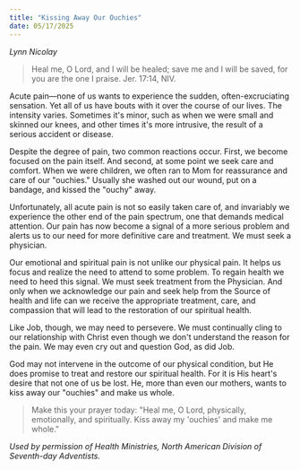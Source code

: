 ```yaml
---
title: "Kissing Away Our Ouchies"
date: 05/17/2025
---
```


_Lynn Nicolay_

> <p></p>
> Heal me, O Lord, and I will be healed; save me and I will be saved, for you are the one I praise. Jer. 17:14, NIV.

Acute pain—none of us wants to experience the sudden, often-excruciating sensation. Yet all of us have bouts with it over the course of our lives. The intensity varies. Sometimes it's minor, such as when we were small and skinned our knees, and other times it's more intrusive, the result of a serious accident or disease.

Despite the degree of pain, two common reactions occur. First, we become focused on the pain itself. And second, at some point we seek care and comfort. When we were children, we often ran to Mom for reassurance and care of our "ouchies." Usually she washed out our wound, put on a bandage, and kissed the "ouchy" away.

Unfortunately, all acute pain is not so easily taken care of, and invariably we experience the other end of the pain spectrum, one that demands medical attention. Our pain has now become a signal of a more serious problem and alerts us to our need for more definitive care and treatment. We must seek a physician.

Our emotional and spiritual pain is not unlike our physical pain. It helps us focus and realize the need to attend to some problem. To regain health we need to heed this signal. We must seek treatment from the Physician. And only when we acknowledge our pain and seek help from the Source of health and life can we receive the appropriate treatment, care, and compassion that will lead to the restoration of our spiritual health.

Like Job, though, we may need to persevere. We must continually cling to our relationship with Christ even though we don't understand the reason for the pain. We may even cry out and question God, as did Job.

God may not intervene in the outcome of our physical condition, but He does promise to treat and restore our spiritual health. For it is His heart's desire that not one of us be lost. He, more than even our mothers, wants to kiss away our "ouchies" and make us whole.

> <callout></callout>
> Make this your prayer today: "Heal me, O Lord, physically, emotionally, and spiritually. Kiss away my 'ouchies' and make me whole."

_Used by permission of Health Ministries, North American Division of Seventh-day Adventists._